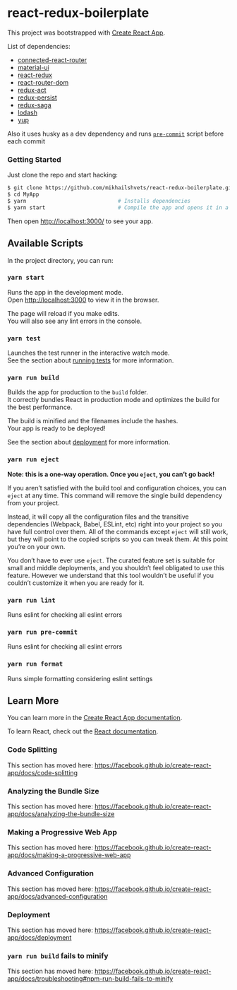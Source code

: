 # react-redux-boilerplate

This project was bootstrapped with [Create React App](https://github.com/facebook/create-react-app).

List of dependencies:

- [connected-react-router](https://github.com/supasate/connected-react-router)
- [material-ui](https://material-ui.com/)
- [react-redux](https://react-redux.js.org/)
- [react-router-dom](https://reacttraining.com/react-router/web/guides/quick-start)
- [redux-act](https://github.com/pauldijou/redux-act)
- [redux-persist](https://github.com/rt2zz/redux-persist)
- [redux-saga](https://redux-saga.js.org/)
- [lodash](https://lodash.com/)
- [yup](https://github.com/jquense/yup)

Also it uses husky as a dev dependency and runs [`pre-commit`](#npm-run-pre-commit) script before each commit

### Getting Started

Just clone the repo and start hacking:

```bash
$ git clone https://github.com/mikhailshvets/react-redux-boilerplate.git MyApp
$ cd MyApp
$ yarn                             # Installs dependencies
$ yarn start                       # Compile the app and opens it in a browser with "live reload"
```

Then open [http://localhost:3000/](http://localhost:3000/) to see your app.<br>

## Available Scripts

In the project directory, you can run:

### `yarn start`

Runs the app in the development mode.<br>
Open [http://localhost:3000](http://localhost:3000) to view it in the browser.

The page will reload if you make edits.<br>
You will also see any lint errors in the console.

### `yarn test`

Launches the test runner in the interactive watch mode.<br>
See the section about [running tests](https://facebook.github.io/create-react-app/docs/running-tests) for more information.

### `yarn run build`

Builds the app for production to the `build` folder.<br>
It correctly bundles React in production mode and optimizes the build for the best performance.

The build is minified and the filenames include the hashes.<br>
Your app is ready to be deployed!

See the section about [deployment](https://facebook.github.io/create-react-app/docs/deployment) for more information.

### `yarn run eject`

**Note: this is a one-way operation. Once you `eject`, you can’t go back!**

If you aren’t satisfied with the build tool and configuration choices, you can `eject` at any time. This command will remove the single build dependency from your project.

Instead, it will copy all the configuration files and the transitive dependencies (Webpack, Babel, ESLint, etc) right into your project so you have full control over them. All of the commands except `eject` will still work, but they will point to the copied scripts so you can tweak them. At this point you’re on your own.

You don’t have to ever use `eject`. The curated feature set is suitable for small and middle deployments, and you shouldn’t feel obligated to use this feature. However we understand that this tool wouldn’t be useful if you couldn’t customize it when you are ready for it.

### `yarn run lint`

Runs eslint for checking all eslint errors

### `yarn run pre-commit`

Runs eslint for checking all eslint errors

### `yarn run format`

Runs simple formatting considering eslint settings

## Learn More

You can learn more in the [Create React App documentation](https://facebook.github.io/create-react-app/docs/getting-started).

To learn React, check out the [React documentation](https://reactjs.org/).

### Code Splitting

This section has moved here: https://facebook.github.io/create-react-app/docs/code-splitting

### Analyzing the Bundle Size

This section has moved here: https://facebook.github.io/create-react-app/docs/analyzing-the-bundle-size

### Making a Progressive Web App

This section has moved here: https://facebook.github.io/create-react-app/docs/making-a-progressive-web-app

### Advanced Configuration

This section has moved here: https://facebook.github.io/create-react-app/docs/advanced-configuration

### Deployment

This section has moved here: https://facebook.github.io/create-react-app/docs/deployment

### `yarn run build` fails to minify

This section has moved here: https://facebook.github.io/create-react-app/docs/troubleshooting#npm-run-build-fails-to-minify
